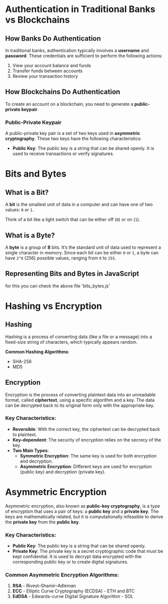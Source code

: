 
# Authentication in Traditional Banks vs Blockchains

## How Banks Do Authentication

In traditional banks, authentication typically involves a **username** and **password**. These credentials are sufficient to perform the following actions:

1. View your account balance and funds
2. Transfer funds between accounts
3. Review your transaction history

## How Blockchains Do Authentication

To create an account on a blockchain, you need to generate a **public-private keypair**.

### Public-Private Keypair

A public-private key pair is a set of two keys used in **asymmetric cryptography**. These two keys have the following characteristics:

- **Public Key**: The public key is a string that can be shared openly. It is used to receive transactions or verify signatures.
# Bits and Bytes

## What is a Bit?

A **bit** is the smallest unit of data in a computer and can have one of two values: `0` or `1`.

Think of a bit like a light switch that can be either off (`0`) or on (`1`).

## What is a Byte?

A **byte** is a group of **8** bits. It’s the standard unit of data used to represent a single character in memory. Since each bit can be either `0` or `1`, a byte can have `2^8` (256) possible values, ranging from `0` to `255`.

## Representing Bits and Bytes in JavaScript
for this you can check the above file 'bits_bytes.js'


# Hashing vs Encryption

## Hashing

Hashing is a process of converting data (like a file or a message) into a fixed-size string of characters, which typically appears random.

**Common Hashing Algorithms**: 
- SHA-256
- MD5

## Encryption

Encryption is the process of converting plaintext data into an unreadable format, called **ciphertext**, using a specific algorithm and a key. The data can be decrypted back to its original form only with the appropriate key.

### Key Characteristics:
- **Reversible**: With the correct key, the ciphertext can be decrypted back to plaintext.
- **Key-dependent**: The security of encryption relies on the secrecy of the key.
- **Two Main Types**:
    - **Symmetric Encryption**: The same key is used for both encryption and decryption.
    - **Asymmetric Encryption**: Different keys are used for encryption (public key) and decryption (private key).

# Asymmetric Encryption

Asymmetric encryption, also known as **public-key cryptography**, is a type of encryption that uses a pair of keys: a **public key** and a **private key**. The keys are mathematically related, but it is computationally infeasible to derive the **private key** from the **public key**.

### Key Characteristics:

- **Public Key**: The public key is a string that can be shared openly.
- **Private Key**: The private key is a secret cryptographic code that must be kept confidential. It is used to decrypt data encrypted with the corresponding public key or to create digital signatures.

### Common Asymmetric Encryption Algorithms:

1. **RSA** - Rivest–Shamir–Adleman
2. **ECC** - Elliptic Curve Cryptography (ECDSA) - ETH and BTC
3. **EdDSA** - Edwards-curve Digital Signature Algorithm - SOL
